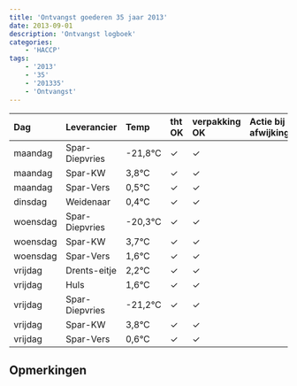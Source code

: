 ```yaml
---
title: 'Ontvangst goederen 35 jaar 2013'
date: 2013-09-01
description: 'Ontvangst logboek'
categories:
    - 'HACCP'
tags:
    - '2013'
    - '35'
    - '201335'
    - 'Ontvangst'
---
```

| Dag | Leverancier | Temp | tht OK | verpakking OK | Actie bij afwijking | Controle door |
|:---|:---|:---|:---|:---|:---|:---|
| maandag | Spar-Diepvries | -21,8°C | &check; | &check; | | DPater |
| maandag | Spar-KW | 3,8°C | &check; | &check; | | DPater |
| maandag | Spar-Vers | 0,5°C | &check; | &check; | | DPater |
| dinsdag | Weidenaar | 0,4°C | &check; | &check; | | DPater |
| woensdag | Spar-Diepvries | -20,3°C | &check; | &check; | | WPater |
| woensdag | Spar-KW | 3,7°C | &check; | &check; | | WPater |
| woensdag | Spar-Vers | 1,6°C | &check; | &check; | | WPater |
| vrijdag | Drents-eitje | 2,2°C | &check; | &check; | | WPater |
| vrijdag | Huls | 1,6°C | &check; | &check; | | WPater |
| vrijdag | Spar-Diepvries | -21,2°C | &check; | &check; | | WPater |
| vrijdag | Spar-KW | 3,8°C | &check; | &check; | | WPater |
| vrijdag | Spar-Vers | 0,6°C | &check; | &check; | | WPater |

## Opmerkingen


